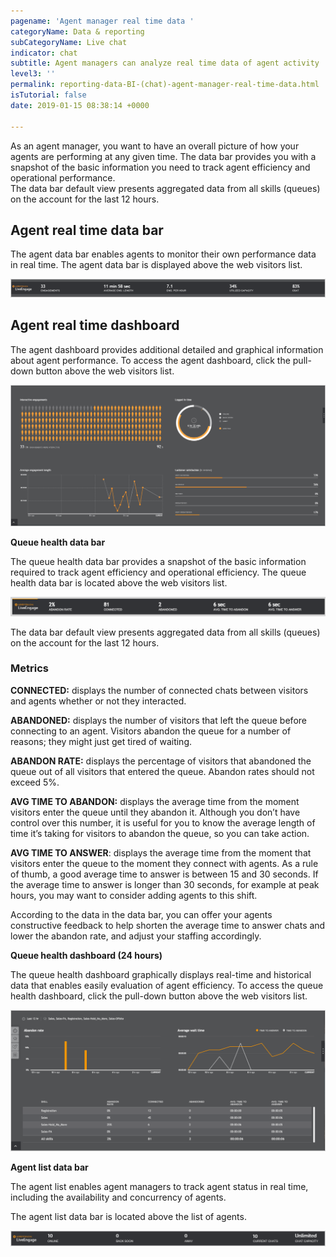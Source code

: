 ```yaml
---
pagename: 'Agent manager real time data '
categoryName: Data & reporting
subCategoryName: Live chat
indicator: chat
subtitle: Agent managers can analyze real time data of agent activity
level3: ''
permalink: reporting-data-BI-(chat)-agent-manager-real-time-data.html
isTutorial: false
date: 2019-01-15 08:38:14 +0000

---
```

As an agent manager, you want to have an overall picture of how your agents are performing at any given time. The data bar provides you with a snapshot of the basic information you need to track agent efficiency and operational performance.   
The data bar default view presents aggregated data from all skills (queues) on the account for the last 12 hours.

## **Agent real time data bar**

The agent data bar enables agents to monitor their own performance data in real time. The agent data bar is displayed above the web visitors list.

![](/img/agentchatadata1.png)

## **Agent real time dashboard**

The agent dashboard provides additional detailed and graphical information about agent performance. To access the agent dashboard, click the pull-down button above the web visitors list.

![](/img/agentchatdata2.png)

**Queue health data bar**

The queue health data bar provides a snapshot of the basic information required to track agent efficiency and operational efficiency. The queue health data bar is located above the web visitors list.

![](/img/agentchatdata3.png)

The data bar default view presents aggregated data from all skills (queues) on the account for the last 12 hours.

### **Metrics**

**CONNECTED:** displays the number of connected chats between visitors and agents whether or not they interacted.

**ABANDONED:** displays the number of visitors that left the queue before connecting to an agent. Visitors abandon the queue for a number of reasons; they might just get tired of waiting.

**ABANDON RATE:** displays the percentage of visitors that abandoned the queue out of all visitors that entered the queue. Abandon rates should not exceed 5%.

**AVG TIME TO ABANDON:** displays the average time from the moment visitors enter the queue until they abandon it. Although you don’t have control over this number, it is useful for you to know the average length of time it’s taking for visitors to abandon the queue, so you can take action.

**AVG TIME TO ANSWER**: displays the average time from the moment that visitors enter the queue to the moment they connect with agents. As a rule of thumb, a good average time to answer is between 15 and 30 seconds. If the average time to answer is longer than 30 seconds, for example at peak hours, you may want to consider adding agents to this shift.

According to the data in the data bar, you can offer your agents constructive feedback to help shorten the average time to answer chats and lower the abandon rate, and adjust your staffing accordingly.

**Queue health dashboard (24 hours)**

The queue health dashboard graphically displays real-time and historical data that enables easily evaluation of agent efficiency. To access the queue health dashboard, click the pull-down button above the web visitors list.

![](/img/agentchatdata4.png)

**Agent list data bar**

The agent list enables agent managers to track agent status in real time, including the availability and concurrency of agents.

The agent list data bar is located above the list of agents.

![](/img/agentchatdata5.png)